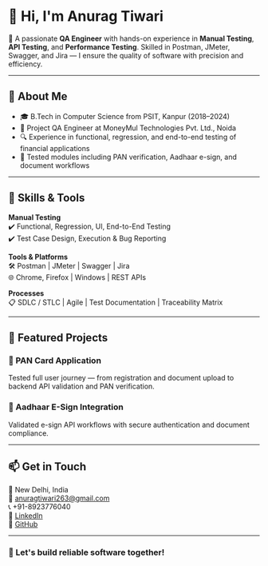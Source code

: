 # 👋 Hi, I'm Anurag Tiwari

🎯 A passionate **QA Engineer** with hands-on experience in **Manual Testing**, **API Testing**, and **Performance Testing**. Skilled in Postman, JMeter, Swagger, and Jira — I ensure the quality of software with precision and efficiency.

---

## 💼 About Me

- 🎓 B.Tech in Computer Science from PSIT, Kanpur (2018–2024)
- 🧪 Project QA Engineer at MoneyMul Technologies Pvt. Ltd., Noida
- 🔍 Experience in functional, regression, and end-to-end testing of financial applications
- 📄 Tested modules including PAN verification, Aadhaar e-sign, and document workflows

---

## 🔧 Skills & Tools

**Manual Testing**  
✔️ Functional, Regression, UI, End-to-End Testing  
✔️ Test Case Design, Execution & Bug Reporting

**Tools & Platforms**  
🛠️ Postman | JMeter | Swagger | Jira  
🌐 Chrome, Firefox | Windows | REST APIs  

**Processes**  
📋 SDLC / STLC | Agile | Test Documentation | Traceability Matrix

---

## 🧪 Featured Projects

### 🔹 PAN Card Application
Tested full user journey — from registration and document upload to backend API validation and PAN verification.

### 🔹 Aadhaar E-Sign Integration  
Validated e-sign API workflows with secure authentication and document compliance.

---

## 📫 Get in Touch

📍 New Delhi, India  
📧 anuragtiwari263@gmail.com  
📞 +91-8923776040  
🔗 [LinkedIn](https://www.linkedin.com/in/anuragtiwari263)  
🔗 [GitHub](https://github.com/anuragtiwari263)


---

### 🚀 Let's build reliable software together!
